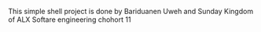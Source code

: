 This simple shell project is done by Bariduanen Uweh and Sunday Kingdom of ALX Softare engineering chohort 11
